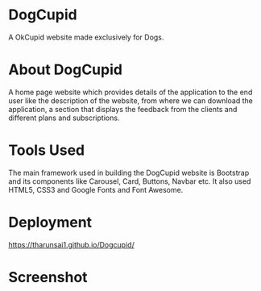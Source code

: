 # DogCupid
A OkCupid website made exclusively for Dogs.

# About DogCupid
A home page website which provides details of the application to the end user like the description of the website, from where we can download the application, a section that displays the feedback from the clients and different plans and subscriptions.

# Tools Used
The main framework used in building the DogCupid website is Bootstrap and its components like Carousel, Card, Buttons, Navbar etc. It also used HTML5, CSS3 and Google Fonts and Font Awesome.

# Deployment 
https://tharunsai1.github.io/Dogcupid/

# Screenshot
